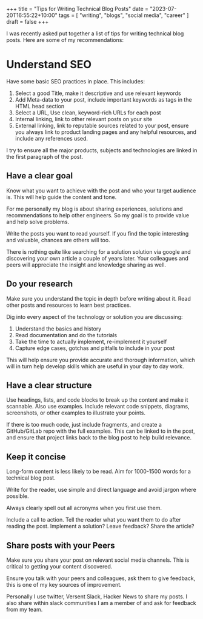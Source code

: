 +++
title = "Tips for Writing Technical Blog Posts"
date = "2023-07-20T16:55:22+10:00"
tags = [ "writing", "blogs", "social media", "career" ]
draft = false
+++

I was recently asked put together a list of tips for writing technical blog posts. Here are some of my recommendations:

# Understand SEO

Have some basic SEO practices in place. This includes:

1. Select a good Title, make it descriptive and use relevant keywords
2. Add Meta-data to your post, include important keywords as tags in the HTML head section 
3. Select a URL, Use clean, keyword-rich URLs for each post
4. Internal linking, link to other relevant posts on your site
5. External linking, link to reputable sources related to your post, ensure you always link to product landing pages and any helpful resources, and include any references used.

I try to ensure all the major products, subjects and technologies are linked in the first paragraph of the post.

## Have a clear goal

Know what you want to achieve with the post and who your target audience is. This will help guide the content and tone.

For me personally my blog is about sharing experiences, solutions and recommendations to help other engineers. So my goal is to provide value and help solve problems.

Write the posts you want to read yourself. If you find the topic interesting and valuable, chances are others will too. 

There is nothing quite like searching for a solution solution via google and discovering your own article a couple of years later. Your colleagues and peers will appreciate the insight and knowledge sharing as well.

## Do your research

Make sure you understand the topic in depth before writing about it. Read other posts and resources to learn best practices.

Dig into every aspect of the technology or solution you are discussing:

1. Understand the basics and history
2. Read documentation and do the tutorials
3. Take the time to actually implement, re-implement it yourself 
4. Capture edge cases, gotchas and pitfalls to include in your post

This will help ensure you provide accurate and thorough information, which will in turn help develop skills which are useful in your day to day work.

## Have a clear structure

Use headings, lists, and code blocks to break up the content and make it scannable. Also use examples. Include relevant code snippets, diagrams, screenshots, or other examples to illustrate your points.

If there is too much code, just include fragments, and create a GitHub/GitLab repo with the full examples. This can be linked to in the post, and ensure that project links back to the blog post to help build relevance.

## Keep it concise

Long-form content is less likely to be read. Aim for 1000-1500 words for a technical blog post.

Write for the reader, use simple and direct language and avoid jargon where possible.

Always clearly spell out all acronyms when you first use them.

Include a call to action. Tell the reader what you want them to do after reading the post. Implement a solution? Leave feedback? Share the article?

## Share posts with your Peers

Make sure you share your post on relevant social media channels. This is critical to getting your content discovered. 

Ensure you talk with your peers and colleagues, ask them to give feedback, this is one of my key sources of improvement.

Personally I use twitter, Versent Slack, Hacker News to share my posts. I also share within slack communities I am a member of and ask for feedback from my team.